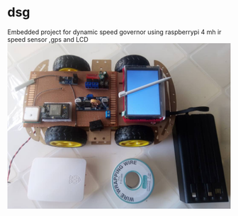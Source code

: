 # dsg
Embedded project for dynamic speed governor using raspberrypi 4 mh ir speed sensor ,gps and LCD
![Embedded Epeed Governor](https://github.com/meettheexperts/dsg/blob/main/embedded%20speed%20governor.jpg)

